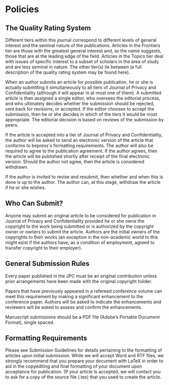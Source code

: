 # Policies
## The Quality Rating System

Different tiers within this journal correspond to different levels of general interest and the seminal nature of the publications. Articles in the Frontiers tier are those with the greatest general interest and, as the name suggests, those that are at the leading edge of the field. Articles in the Topics tier deal with issues of specific interest to a subset of scholars in the area of study and are less seminal in nature. The other tier(s) lie between (a full description of the quality rating system may be found here).

When an author submits an article for possible publication, he or she is actually submitting it simultaneously to all tiers of Journal of Privacy and Confidentiality (although it will appear in at most one of them). A submitted article is then assigned a single editor, who oversees the editorial process, and who ultimately decides whether the submission should be rejected, sent back for revisions, or accepted. If the editor chooses to accept the submission, then he or she decides in which of the tiers it would be most appropriate. The editorial decision is based on reviews of the submission by peers.

If the article is accepted into a tier of Journal of Privacy and Confidentiality, the author will be asked to send an electronic version of the article that conforms to bepress's formatting requirements. The author will also be required to agree to the publication agreement. If the author agrees, then the article will be published shortly after receipt of the final electronic version. Should the author not agree, then the article is considered withdrawn.

If the author is invited to revise and resubmit, then whether and when this is done is up to the author. The author can, at this stage, withdraw the article if he or she wishes.

## Who Can Submit?

Anyone may submit an original article to be considered for publication in Journal of Privacy and Confidentiality provided he or she owns the copyright to the work being submitted or is authorized by the copyright owner or owners to submit the article. Authors are the initial owners of the copyrights to their works (an exception in the non-academic world to this might exist if the authors have, as a condition of employment, agreed to transfer copyright to their employer).


## General Submission Rules

Every paper published in the JPC must be an original contribution unless prior arrangements have been made with the original copyright holder.

Papers that have previously appeared in a refereed conference volume can meet this requirement by making a significant enhancement to the conference paper. Authors will be asked to indicate the enhancements and reviewers will be asked to assess and confirm the enhancements.

Manuscript submissions should be a PDF file (Adobe’s Portable Document Format), single spaced.


## Formatting Requirements

Please see Submission Guidelines for details pertaining to the formatting of articles upon initial submission. While we will accept Word and RTF files, we strongly recommend that you prepare your document with LaTeX in order to aid in the copyediting and final formatting of your document upon acceptance for publication. (If your article is accepted, we will contact you to ask for a copy of the source file (.tex) that you used to create the article.
